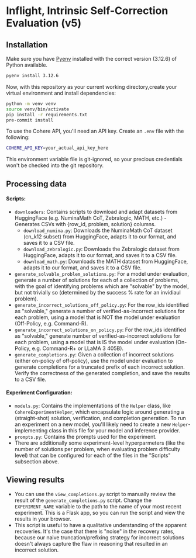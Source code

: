 # Inflight, Intrinsic Self-Correction Evaluation (v5)

## Installation

Make sure you have [Pyenv](https://github.com/pyenv/pyenv?tab=readme-ov-file#installation) installed with the correct version (3.12.6) of Python available.
```bash
pyenv install 3.12.6
```

Now, with this repository as your current working directory,create your virtual environment and install dependencies:
```bash
python -m venv venv
source venv/bin/activate
pip install -r requirements.txt
pre-commit install
```

To use the Cohere API, you'll need an API key. Create an `.env` file with the following:
```bash
COHERE_API_KEY=your_actual_api_key_here
```
This environment variable file is git-ignored, so your precious credentials won't be checked into the git repository.

## Processing data
#### Scripts:
- `downloaders`: Contains scripts to download and adapt datasets from HuggingFace (e.g. NuminaMath CoT, Zebralogic, MATH, etc.) - Generates CSVs with {row_id, problem, solution} columns.
    - `download_numina.py`: Downloads the NuminaMath CoT dataset (cn_k12 subset) from HuggingFace, adapts it to our format, and saves it to a CSV file.
    - `download_zebralogic.py`: Downloads the Zebralogic dataset from HuggingFace, adapts it to our format, and saves it to a CSV file.
    - `download_math.py`: Downloads the MATH dataset from HuggingFace, adapts it to our format, and saves it to a CSV file.
- `generate_solvable_problem_solutions.py`: For a model under evaluation, generate a number of solutions for each of a collection of problems, with the goal of identifying problems which are "solvable" by the model, but not trivially so (determined by the success % rate for an invidiaul problem). 
- `generate_incorrect_solutions_off_policy.py`: For the row_ids identified as "solvable," generate a number of verified-as-incorrect solutions for each problem, using a model that is NOT the model under evaluation (Off-Policy, e.g. Command-R).
- `generate_incorrect_solutions_on_policy.py`: For the row_ids identified as "solvable," generate number of verified-as-incorrect solutions for each problem, using a model that is IS the model under evaluation (On-Policy, e.g. Command-R+ or LLaMA 3 405B).
- `generate_completions.py`: Given a collection of incorrect solutions (either on-policy of off-policy), use the model under evaluation to generate completions for a truncated prefix of each incorrect solution. Verify the correctness of the generated completion, and save the results to a CSV file.
#### Experiment Configuration:
- `models.py`: Contains the implementations of the `Helper` class, like `CohereExperimentHelper`, which encapsulate logic around generating a (straight-shot) solution, verification, and completion generation. To run an experiment on a new model, you'll likely need to create a new `Helper`-implementing class in this file for your model and inference provider.
- `prompts.py`: Contains the prompts used for the experiment.
- There are additionally some experiment-level hyperparmeters (like the number of solutions per problem, when evaluating problem difficulty level) that can be configured for each of the files in the "Scripts" subsection above.

## Viewing results
- You can use the `view_completions.py` script to manually review the result of the `generate_completions.py` script. Change the `EXPERIMENT_NAME` variable to the path to the name of your most recent experiment. This is a Flask app, so you can run the script and view the results in your browser.
- This script is useful to have a qualitative understanding of the apparent recoveries. It's the case that there is "noise" in the recovery rates, because our naive truncation/prefixing strategy for incorrect solutions doesn't always capture the flaw in reasoning that resulted in an incorrect solution.